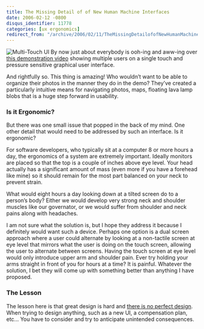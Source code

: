 ```yaml
---
title: The Missing Detail of of New Human Machine Interfaces
date: 2006-02-12 -0800
disqus_identifier: 11778
categories: [ux ergonomics]
redirect_from: "/archive/2006/02/11/TheMissingDetailofofNewHumanMachineInterfaces.aspx/"
---
```


![Multi-Touch UI](https://haacked.com/images/MultiTouchUI.jpg) By now just about everybody is ooh-ing and aww-ing over [this demonstration video](http://mrl.nyu.edu/~jhan/ftirtouch/ "Amazing new Graphical Interface") showing multiple users on a single touch and pressure sensitive graphical user interface.

And rightfully so. This thing is amazing! Who wouldn’t want to be able to organize their photos in the manner they do in the demo? They’ve created a particularly intuitive means for navigating photos, maps, floating lava lamp blobs that is a huge step forward in usability.

### Is it Ergonomic?

But there was one small issue that popped in the back of my mind. One other detail that would need to be addressed by such an interface. Is it ergonomic?

For software developers, who typically sit at a computer 8 or more hours a day, the ergonomics of a system are extremely important. Ideally monitors are placed so that the top is a couple of inches above eye level. Your head actually has a significant amount of mass (even more if you have a forehead like mine) so it should remain for the most part
balanced on your neck to prevent strain.

What would eight hours a day looking down at a tilted screen do to a person’s body? Either we would develop very strong neck and shoulder muscles like our governator, or we would suffer from shoulder and neck pains along with headaches.

I am not sure what the solution is, but I hope they address it because I definitely would want such a device. Perhaps one option is a dual screen approach where a user could alternate by looking at a non-tactile screen
at eye level that mirrors what the user is doing on the touch screen, allowing the user to alternate between screens. Having the touch screen at eye level would only introduce upper arm and shoulder pain. Ever try holding your arms straight in front of you for hours at a time? It is painful. Whatever the solution, I bet they will come up with something
better than anything I have proposed.

### The Lesson

The lesson here is that great design is hard and [there is no perfect design](/archive/2005/05/31/ThereIsNoPerfectDesign.aspx "There is no perfect design"). When trying to design anything, such as a new UI, a compensation plan, etc... You have to consider and try to anticipate unintended consequences.
